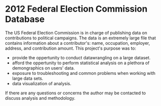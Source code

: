 # 2012 Federal Election Commission Database

The US Federal Election Commission is in charge of publishing data on contributions  to political campaigns. The data is an extremely large file that contains information about a contributor's: name, occupation, employer, address, and contribution amount. This project's purpose was to:

- provide the oppertunity to conduct datawrangling on a large dataset.
- afford the oppertunity to perform statistical analysis on a plethora of demongraphics on users' data.
- exposure to troubleshooting and common problems when working with large data sets.
- data visualization of analysis.

If there are any questions or concerns the author may be contacted to discuss analysis and methodology.